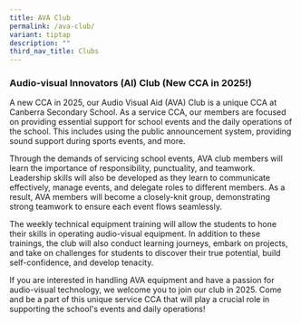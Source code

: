 ```yaml
---
title: AVA Club
permalink: /ava-club/
variant: tiptap
description: ""
third_nav_title: Clubs
---
```

<h3><strong>Audio-visual Innovators (AI) Club (New CCA in 2025!)</strong></h3>
<p>A new CCA in 2025, our Audio Visual Aid (AVA) Club is a unique CCA at
Canberra Secondary School. As a service CCA, our members are focused on
providing essential support for school events and the daily operations
of the school. This includes using the public announcement system, providing
sound support during sports events, and more.</p>
<p>Through the demands of servicing school events, AVA club members will
learn the importance of responsibility, punctuality, and teamwork. Leadership
skills will also be developed as they learn to communicate effectively,
manage events, and delegate roles to different members. As a result, AVA
members will become a closely-knit group, demonstrating strong teamwork
to ensure each event flows seamlessly.</p>
<p>The weekly technical equipment training will allow the students to hone
their skills in operating audio-visual equipment. In addition to these
trainings, the club will also conduct learning journeys, embark on projects,
and take on challenges for students to discover their true potential, build
self-confidence, and develop tenacity.</p>
<p>If you are interested in handling AVA equipment and have a passion for
audio-visual technology, we welcome you to join our club in 2025. Come
and be a part of this unique service CCA that will play a crucial role
in supporting the school's events and daily operations!</p>
<p></p>